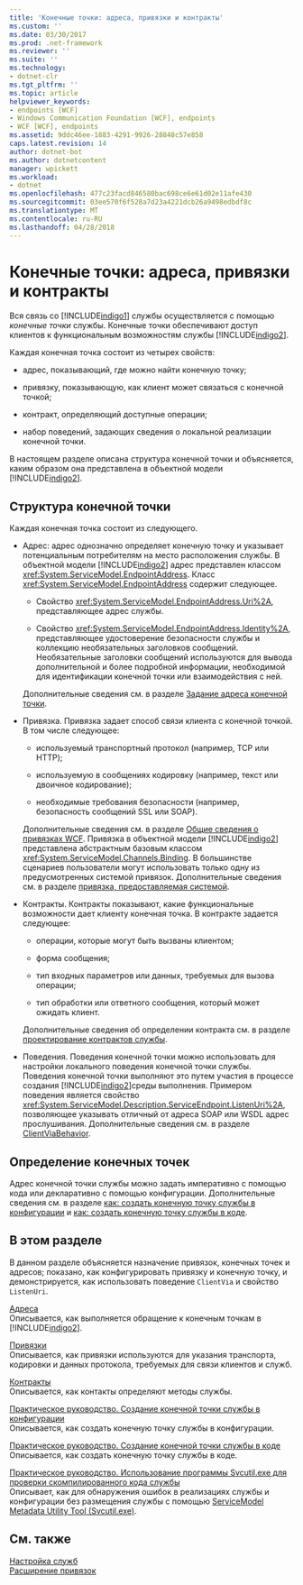 ```yaml
---
title: 'Конечные точки: адреса, привязки и контракты'
ms.custom: ''
ms.date: 03/30/2017
ms.prod: .net-framework
ms.reviewer: ''
ms.suite: ''
ms.technology:
- dotnet-clr
ms.tgt_pltfrm: ''
ms.topic: article
helpviewer_keywords:
- endpoints [WCF]
- Windows Communication Foundation [WCF], endpoints
- WCF [WCF], endpoints
ms.assetid: 9ddc46ee-1883-4291-9926-28848c57e858
caps.latest.revision: 14
author: dotnet-bot
ms.author: dotnetcontent
manager: wpickett
ms.workload:
- dotnet
ms.openlocfilehash: 477c23facd846580bac698ce6e61d02e11afe430
ms.sourcegitcommit: 03ee570f6f528a7d23a4221dcb26a9498edbdf8c
ms.translationtype: MT
ms.contentlocale: ru-RU
ms.lasthandoff: 04/28/2018
---
```

# <a name="endpoints-addresses-bindings-and-contracts"></a>Конечные точки: адреса, привязки и контракты
Вся связь со [!INCLUDE[indigo1](../../../../includes/indigo1-md.md)] службы осуществляется с помощью *конечные точки* службы. Конечные точки обеспечивают доступ клиентов к функциональным возможностям службы [!INCLUDE[indigo2](../../../../includes/indigo2-md.md)].  
  
 Каждая конечная точка состоит из четырех свойств:  
  
-   адрес, показывающий, где можно найти конечную точку;  
  
-   привязку, показывающую, как клиент может связаться с конечной точкой;  
  
-   контракт, определяющий доступные операции;  
  
-   набор поведений, задающих сведения о локальной реализации конечной точки.  
  
 В настоящем разделе описана структура конечной точки и объясняется, каким образом она представлена в объектной модели [!INCLUDE[indigo2](../../../../includes/indigo2-md.md)].  
  
## <a name="the-structure-of-an-endpoint"></a>Структура конечной точки  
 Каждая конечная точка состоит из следующего.  
  
-   Адрес: адрес однозначно определяет конечную точку и указывает потенциальным потребителям на место расположения службы. В объектной модели [!INCLUDE[indigo2](../../../../includes/indigo2-md.md)] адрес представлен классом <xref:System.ServiceModel.EndpointAddress>. Класс <xref:System.ServiceModel.EndpointAddress> содержит следующее.  
  
    -   Свойство <xref:System.ServiceModel.EndpointAddress.Uri%2A>, представляющее адрес службы.  
  
    -   Свойство <xref:System.ServiceModel.EndpointAddress.Identity%2A>, представляющее удостоверение безопасности службы и коллекцию необязательных заголовков сообщений. Необязательные заголовки сообщений используются для вывода дополнительной и более подробной информации, необходимой для идентификации конечной точки или взаимодействия с ней.  
  
     Дополнительные сведения см. в разделе [Задание адреса конечной точки](../../../../docs/framework/wcf/specifying-an-endpoint-address.md).  
  
-   Привязка. Привязка задает способ связи клиента с конечной точкой. В том числе следующее:  
  
    -   используемый транспортный протокол (например, TCP или HTTP);  
  
    -   используемую в сообщениях кодировку (например, текст или двоичное кодирование);  
  
    -   необходимые требования безопасности (например, безопасность сообщений SSL или SOAP).  
  
     Дополнительные сведения см. в разделе [Общие сведения о привязках WCF](../../../../docs/framework/wcf/bindings-overview.md). Привязка в объектной модели [!INCLUDE[indigo2](../../../../includes/indigo2-md.md)] представлена абстрактным базовым классом <xref:System.ServiceModel.Channels.Binding>. В большинстве сценариев пользователи могут использовать только одну из предусмотренных системой привязок. Дополнительные сведения см. в разделе [привязка, предоставляемая системой](../../../../docs/framework/wcf/system-provided-bindings.md).  
  
-   Контракты. Контракты показывают, какие функциональные возможности дает клиенту конечная точка. В контракте задается следующее:  
  
    -   операции, которые могут быть вызваны клиентом;  
  
    -   форма сообщения;  
  
    -   тип входных параметров или данных, требуемых для вызова операции;  
  
    -   тип обработки или ответного сообщения, который может ожидать клиент.  
  
     Дополнительные сведения об определении контракта см. в разделе [проектирование контрактов службы](../../../../docs/framework/wcf/designing-service-contracts.md).  
  
-   Поведения. Поведения конечной точки можно использовать для настройки локального поведения конечной точки службы. Поведения конечной точки выполняют это путем участия в процессе создания [!INCLUDE[indigo2](../../../../includes/indigo2-md.md)]среды выполнения. Примером поведения является свойство <xref:System.ServiceModel.Description.ServiceEndpoint.ListenUri%2A>, позволяющее указывать отличный от адреса SOAP или WSDL адрес прослушивания. Дополнительные сведения см. в разделе [ClientViaBehavior](../../../../docs/framework/wcf/diagnostics/wmi/clientviabehavior.md).  
  
## <a name="defining-endpoints"></a>Определение конечных точек  
 Адрес конечной точки службы можно задать императивно с помощью кода или декларативно с помощью конфигурации. Дополнительные сведения см. в разделе [как: создать конечную точку службы в конфигурации](../../../../docs/framework/wcf/feature-details/how-to-create-a-service-endpoint-in-configuration.md) и [как: создать конечную точку службы в коде](../../../../docs/framework/wcf/feature-details/how-to-create-a-service-endpoint-in-code.md).  
  
## <a name="in-this-section"></a>В этом разделе  
 В данном разделе объясняется назначение привязок, конечных точек и адресов; показано, как конфигурировать привязку и конечную точку, и демонстрируется, как использовать поведение `ClientVia` и свойство `ListenUri`.  
  
 [Адреса](../../../../docs/framework/wcf/feature-details/endpoint-addresses.md)  
 Описывается, как выполняется обращение к конечным точкам в [!INCLUDE[indigo2](../../../../includes/indigo2-md.md)].  
  
 [Привязки](../../../../docs/framework/wcf/feature-details/bindings.md)  
 Описывается, как привязки используются для указания транспорта, кодировки и данных протокола, требуемых для связи клиентов и служб.  
  
 [Контракты](../../../../docs/framework/wcf/feature-details/contracts.md)  
 Описывается, как контакты определяют методы службы.  
  
 [Практическое руководство. Создание конечной точки службы в конфигурации](../../../../docs/framework/wcf/feature-details/how-to-create-a-service-endpoint-in-configuration.md)  
 Описывается, как создать конечную точку службы в конфигурации.  
  
 [Практическое руководство. Создание конечной точки службы в коде](../../../../docs/framework/wcf/feature-details/how-to-create-a-service-endpoint-in-code.md)  
 Описывается, как создать конечную точку службы в коде.  
  
 [Практическое руководство. Использование программы Svcutil.exe для проверки скомпилированного кода службы](../../../../docs/framework/wcf/feature-details/how-to-use-svcutil-exe-to-validate-compiled-service-code.md)  
 Описывает, как для обнаружения ошибок в реализациях службы и конфигурации без размещения службы с помощью [ServiceModel Metadata Utility Tool (Svcutil.exe)](../../../../docs/framework/wcf/servicemodel-metadata-utility-tool-svcutil-exe.md).  
  
## <a name="see-also"></a>См. также  
 [Настройка служб](../../../../docs/framework/wcf/configuring-services.md)  
 [Расширение привязок](../../../../docs/framework/wcf/extending/extending-bindings.md)
